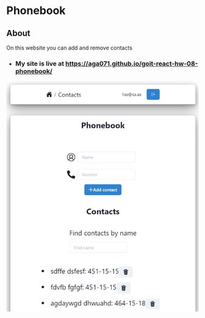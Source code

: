 # Phonebook

## About

On this website you can add and remove contacts

- ### My site is live at https://aga071.github.io/goit-react-hw-08-phonebook/

![Phonebook/contacts](image.png)
